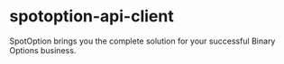 # spotoption-api-client
SpotOption brings you the complete solution for your successful  Binary Options business.
